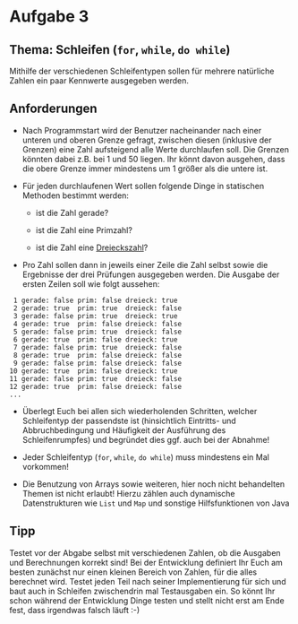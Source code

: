 # Aufgabe 3

## Thema: Schleifen (`for`, `while`, `do while`)

Mithilfe der verschiedenen Schleifentypen sollen für mehrere natürliche Zahlen ein paar Kennwerte ausgegeben werden.

## Anforderungen

* Nach Programmstart wird der Benutzer nacheinander nach einer unteren und oberen Grenze gefragt, zwischen diesen (inklusive der Grenzen) eine Zahl aufsteigend alle Werte durchlaufen soll. Die Grenzen könnten dabei z.B. bei 1 und 50 liegen. Ihr könnt davon ausgehen, dass die obere Grenze immer mindestens um 1 größer als die untere ist.

* Für jeden durchlaufenen Wert sollen folgende Dinge in statischen Methoden bestimmt werden:

  * ist die Zahl gerade?

  * ist die Zahl eine Primzahl? 

  * ist die Zahl eine [Dreieckszahl](https://de.wikipedia.org/wiki/Dreieckszahl)? 

* Pro Zahl sollen dann in jeweils einer Zeile die Zahl selbst sowie die Ergebnisse der drei Prüfungen ausgegeben werden. Die Ausgabe der ersten Zeilen soll wie folgt aussehen:

```
 1 gerade: false prim: false dreieck: true
 2 gerade: true  prim: true  dreieck: false
 3 gerade: false prim: true  dreieck: true
 4 gerade: true  prim: false dreieck: false
 5 gerade: false prim: true  dreieck: false
 6 gerade: true  prim: false dreieck: true
 7 gerade: false prim: true  dreieck: false
 8 gerade: true  prim: false dreieck: false
 9 gerade: false prim: false dreieck: false
10 gerade: true  prim: false dreieck: true
11 gerade: false prim: true  dreieck: false
12 gerade: true  prim: false dreieck: false
...
```

* Überlegt Euch bei allen sich wiederholenden Schritten, welcher Schleifentyp der passendste ist (hinsichtlich Eintritts- und Abbruchbedingung und Häufigkeit der Ausführung des Schleifenrumpfes) und begründet dies ggf. auch bei der Abnahme!

* Jeder Schleifentyp (`for`, `while`, `do while`) muss mindestens ein Mal vorkommen!

* Die Benutzung von Arrays sowie weiteren, hier noch nicht behandelten Themen ist nicht erlaubt! Hierzu zählen auch dynamische Datenstrukturen wie `List` und `Map` und sonstige Hilfsfunktionen von Java

## Tipp

Testet vor der Abgabe selbst mit verschiedenen Zahlen, ob die Ausgaben und Berechnungen korrekt sind! Bei der Entwicklung definiert Ihr Euch am besten zunächst nur einen kleinen Bereich von Zahlen, für die alles berechnet wird. Testet jeden Teil nach seiner Implementierung für sich und baut auch in Schleifen zwischendrin mal Testausgaben ein. So könnt Ihr schon während der Entwicklung Dinge testen und stellt nicht erst am Ende fest, dass irgendwas falsch läuft :-)
